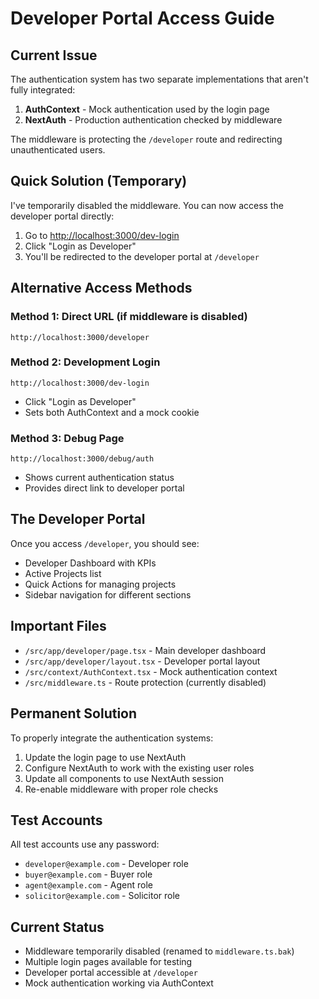 # Developer Portal Access Guide

## Current Issue
The authentication system has two separate implementations that aren't fully integrated:
1. **AuthContext** - Mock authentication used by the login page
2. **NextAuth** - Production authentication checked by middleware

The middleware is protecting the `/developer` route and redirecting unauthenticated users.

## Quick Solution (Temporary)

I've temporarily disabled the middleware. You can now access the developer portal directly:

1. Go to [http://localhost:3000/dev-login](http://localhost:3000/dev-login)
2. Click "Login as Developer"
3. You'll be redirected to the developer portal at `/developer`

## Alternative Access Methods

### Method 1: Direct URL (if middleware is disabled)
```
http://localhost:3000/developer
```

### Method 2: Development Login
```
http://localhost:3000/dev-login
```
- Click "Login as Developer"
- Sets both AuthContext and a mock cookie

### Method 3: Debug Page
```
http://localhost:3000/debug/auth
```
- Shows current authentication status
- Provides direct link to developer portal

## The Developer Portal

Once you access `/developer`, you should see:
- Developer Dashboard with KPIs
- Active Projects list
- Quick Actions for managing projects
- Sidebar navigation for different sections

## Important Files

- `/src/app/developer/page.tsx` - Main developer dashboard
- `/src/app/developer/layout.tsx` - Developer portal layout
- `/src/context/AuthContext.tsx` - Mock authentication context
- `/src/middleware.ts` - Route protection (currently disabled)

## Permanent Solution

To properly integrate the authentication systems:

1. Update the login page to use NextAuth
2. Configure NextAuth to work with the existing user roles
3. Update all components to use NextAuth session
4. Re-enable middleware with proper role checks

## Test Accounts

All test accounts use any password:
- `developer@example.com` - Developer role
- `buyer@example.com` - Buyer role
- `agent@example.com` - Agent role
- `solicitor@example.com` - Solicitor role

## Current Status

- Middleware temporarily disabled (renamed to `middleware.ts.bak`)
- Multiple login pages available for testing
- Developer portal accessible at `/developer`
- Mock authentication working via AuthContext